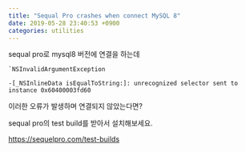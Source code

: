 ```yaml
---
title: "Sequal Pro crashes when connect MySQL 8"
date: 2019-05-28 23:40:53 +0900
categories: utilities
---
```


sequal pro로 mysql8 버전에 연결을 하는데

```
`NSInvalidArgumentException

-[_NSInlineData isEqualToString:]: unrecognized selector sent to instance 0x60400003fd60
```

이러한 오류가 발생하며 연결되지 않았는다면?

sequal pro의 test build를 받아서 설치해보세요.

https://sequelpro.com/test-builds
